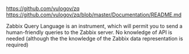https://github.com/vulogov/zq
https://github.com/vulogov/zq/blob/master/Documentation/README.md

Zabbix Query Language is an instrument, which will permit you to send a human-friendly queries to the Zabbix server. No knowledge of API is needed (although the the knowledge of the Zabbix data representation is required)


